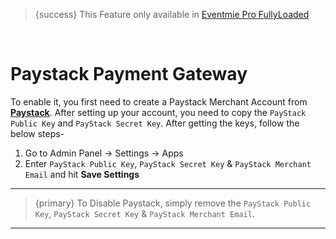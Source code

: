 
>{success} This Feature only available in [Eventmie Pro FullyLoaded](https://classiebit.com/eventmie-pro-fullyloaded)

<br>

# Paystack Payment Gateway

To enable it, you first need to create a Paystack Merchant Account from **[Paystack](https://paystack.com/)**. After setting up your account, you need to copy the `PayStack Public Key` and `PayStack Secret Key`. After getting the keys, follow the below steps-


1. Go to Admin Panel -> Settings -> Apps
2. Enter `PayStack Public Key`, `PayStack Secret Key` & `PayStack Merchant Email` and hit **Save Settings**


---

>{primary} To Disable Paystack, simply remove the `PayStack Public Key`, `PayStack Secret Key` & `PayStack Merchant Email`.

---